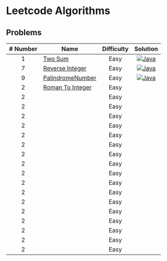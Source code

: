 # Leetcode Algorithms

## Problems
| # Number | Name | Difficulty | Solution |
|:--------:|------|:----------:|:--------:|
| 1 | [Two Sum](https://leetcode.com/problems/two-sum/) | Easy | [![Java](https://img.icons8.com/color/40/000000/java-coffee-cup-logo.png)](https://github.com/anishLearnsToCode/leetcode-algorithms/blob/master/src/TwoSum.java) | 
| 7 | [Reverse Integer](https://leetcode.com/problems/reverse-integer/) | Easy | [![Java](https://img.icons8.com/color/40/000000/java-coffee-cup-logo.png)](https://github.com/anishLearnsToCode/leetcode-algorithms/blob/master/src/ReverseInteger.java) |
| 9 | [PalindromeNumber](https://leetcode.com/problems/palindrome-number/) | Easy | [![Java](https://img.icons8.com/color/40/000000/java-coffee-cup-logo.png)](https://github.com/anishLearnsToCode/leetcode-algorithms/blob/master/src/PalindromeNumber.java) |
| 2 | [Roman To Integer](https://leetcode.com/problems/roman-to-integer/) | Easy | |
| 2 | []() | Easy | |
| 2 | []() | Easy | |
| 2 | []() | Easy | |
| 2 | []() | Easy | |
| 2 | []() | Easy | |
| 2 | []() | Easy | |
| 2 | []() | Easy | |
| 2 | []() | Easy | |
| 2 | []() | Easy | |
| 2 | []() | Easy | |
| 2 | []() | Easy | |
| 2 | []() | Easy | |
| 2 | []() | Easy | |
| 2 | []() | Easy | |
| 2 | []() | Easy | |
| 2 | []() | Easy | |
| 2 | []() | Easy | |